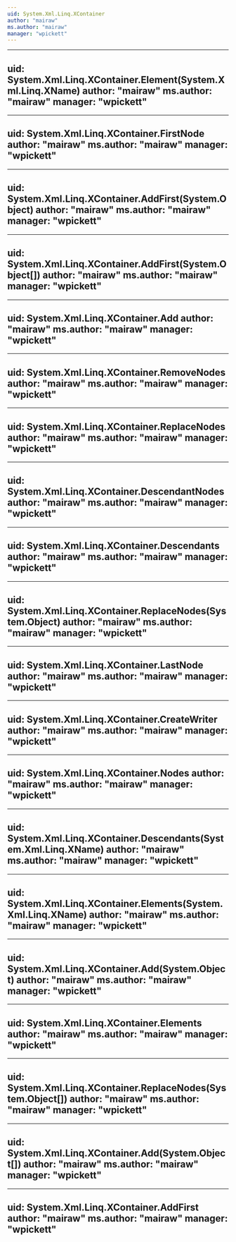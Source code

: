 ```yaml
---
uid: System.Xml.Linq.XContainer
author: "mairaw"
ms.author: "mairaw"
manager: "wpickett"
---
```


---
uid: System.Xml.Linq.XContainer.Element(System.Xml.Linq.XName)
author: "mairaw"
ms.author: "mairaw"
manager: "wpickett"
---

---
uid: System.Xml.Linq.XContainer.FirstNode
author: "mairaw"
ms.author: "mairaw"
manager: "wpickett"
---

---
uid: System.Xml.Linq.XContainer.AddFirst(System.Object)
author: "mairaw"
ms.author: "mairaw"
manager: "wpickett"
---

---
uid: System.Xml.Linq.XContainer.AddFirst(System.Object[])
author: "mairaw"
ms.author: "mairaw"
manager: "wpickett"
---

---
uid: System.Xml.Linq.XContainer.Add
author: "mairaw"
ms.author: "mairaw"
manager: "wpickett"
---

---
uid: System.Xml.Linq.XContainer.RemoveNodes
author: "mairaw"
ms.author: "mairaw"
manager: "wpickett"
---

---
uid: System.Xml.Linq.XContainer.ReplaceNodes
author: "mairaw"
ms.author: "mairaw"
manager: "wpickett"
---

---
uid: System.Xml.Linq.XContainer.DescendantNodes
author: "mairaw"
ms.author: "mairaw"
manager: "wpickett"
---

---
uid: System.Xml.Linq.XContainer.Descendants
author: "mairaw"
ms.author: "mairaw"
manager: "wpickett"
---

---
uid: System.Xml.Linq.XContainer.ReplaceNodes(System.Object)
author: "mairaw"
ms.author: "mairaw"
manager: "wpickett"
---

---
uid: System.Xml.Linq.XContainer.LastNode
author: "mairaw"
ms.author: "mairaw"
manager: "wpickett"
---

---
uid: System.Xml.Linq.XContainer.CreateWriter
author: "mairaw"
ms.author: "mairaw"
manager: "wpickett"
---

---
uid: System.Xml.Linq.XContainer.Nodes
author: "mairaw"
ms.author: "mairaw"
manager: "wpickett"
---

---
uid: System.Xml.Linq.XContainer.Descendants(System.Xml.Linq.XName)
author: "mairaw"
ms.author: "mairaw"
manager: "wpickett"
---

---
uid: System.Xml.Linq.XContainer.Elements(System.Xml.Linq.XName)
author: "mairaw"
ms.author: "mairaw"
manager: "wpickett"
---

---
uid: System.Xml.Linq.XContainer.Add(System.Object)
author: "mairaw"
ms.author: "mairaw"
manager: "wpickett"
---

---
uid: System.Xml.Linq.XContainer.Elements
author: "mairaw"
ms.author: "mairaw"
manager: "wpickett"
---

---
uid: System.Xml.Linq.XContainer.ReplaceNodes(System.Object[])
author: "mairaw"
ms.author: "mairaw"
manager: "wpickett"
---

---
uid: System.Xml.Linq.XContainer.Add(System.Object[])
author: "mairaw"
ms.author: "mairaw"
manager: "wpickett"
---

---
uid: System.Xml.Linq.XContainer.AddFirst
author: "mairaw"
ms.author: "mairaw"
manager: "wpickett"
---
